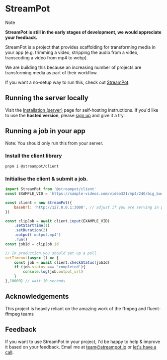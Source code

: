 # StreamPot

> [!NOTE]
> **StreamPot is still in the early stages of development, we would appreciate your feedback.**

StreamPot is a project that provides scaffolding for transforming media in your app (e.g. trimming a video, stripping the audio from a video, transcoding a video from mp4 to webp).

We are building this because an increasing number of projects are transforming media as part of their workflow. 

If you want a no-setup way to run this, check out [StreamPot](https://www.streampot.io/).

## Running the server locally

Visit the [Installation (server)](https://docs.streampot.io/installation.html) page for self-hosting instructions.
If you'd like to use the **hosted version**, please [sign up](https://app.streampot.io/register) and give it a try.

## Running a job in your app
Note: You should only run this from your server.

### Install the client library

```
pnpm i @streampot/client
```

### Initialise the client & submit a job.
```js
import StreamPot from '@streampot/client'
const EXAMPLE_VID = 'https://sample-videos.com/video321/mp4/240/big_buck_bunny_240p_1mb.mp4'

const client = new StreamPot({
    baseUrl: 'http://127.0.0.1:3000', // adjust if you are serving in production
})

const clipJob = await client.input(EXAMPLE_VID)
    .setStartTime(1)
    .setDuration(2)
    .output('output.mp4')
    .run()
const jobId = clipJob.id

// In production you should set up a poll.
setTimeout(async () => {
    const job = await client.checkStatus(jobId)
    if (job.status === 'completed'){
        console.log(job.output_url)
    } 
},10000) // wait 10 seconds
```

## Acknowledgements

This project is heavily reliant on the amazing work of the ffmpeg and fluent-ffmpeg teams 

## Feedback

If you want to use StreamPot in your project, I'd be happy to help & improve it based on your feedback. Email me at team@streampot.io or [let's have a call](https://cal.com/jackbridger/30min). 
